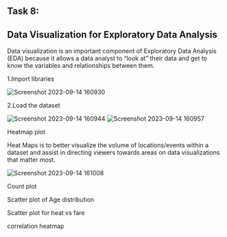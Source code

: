 ## Task 8:

## Data Visualization for Exploratory Data Analysis

Data visualization is an important component of Exploratory Data Analysis (EDA) because it allows a data analyst to “look at” their data and get to know the variables and relationships between them.

1.Import libraries

![Screenshot 2023-09-14 160930](https://github.com/vidhathri30/L1Report/assets/101579638/3c7d8166-3801-4753-a7f3-0f19845b019c)

2.Load the dataset

![Screenshot 2023-09-14 160944](https://github.com/vidhathri30/L1Report/assets/101579638/45d8ab66-334c-4dd2-90b7-ddc26ab95f2b)
![Screenshot 2023-09-14 160957](https://github.com/vidhathri30/L1Report/assets/101579638/8f889950-d230-4a2f-af14-4f25e3fd6a73)


Heatmap plot

Heat Maps is to better visualize the volume of locations/events within a dataset and assist in directing viewers towards areas on data visualizations that matter most.

![Screenshot 2023-09-14 161008](https://github.com/vidhathri30/L1Report/assets/101579638/d3018890-4697-409c-a570-796d3330b051)

Count plot

Scatter plot of Age distribution


Scatter plot for heat vs fare


correlation heatmap
